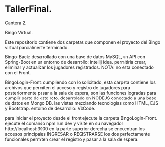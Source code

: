 # TallerFinal.

Cantera 2.

Bingo Virtual.

Este repositorio contiene dos carpetas que componen el proyecto del Bingo virtual parcialmente terminado.

Bingo-Back: desarrollado con una base de datos MySQL, un API con Spring-Boot en un entorno de desarrollo: intellij idea.
permitiria crear, eliminar y actualizar los jugadores registrados.
NOTA: no esta conectado con el Front.

BingoLogin-Front: cumpliendo con lo solicitado, esta carpeta contiene los archivos que permiten el acceso y registro de jugadores  para posteriormente pasar a la sala de espera, son las funciones logradas para cumplir parte de este reto.
desarrolado en NODEJS conectado a una base de datos en Mongo DB. las vistas mezclando tecnologias como HTML, EJS y Bootstrap.
entorno de desarrollo: VSCode.

para iniciar el proyecto desde el front ejecute la carpeta BingoLogin-Front. ejecute el comando npm run dev y visite en su navegador http://localhost:3000
en la parte superior derecha se encuentran los accesos principales INGRESAR o REGISTRARSE los dos perfectamente funcionales  permiten crear el registro y pasar a la sala de espera.

